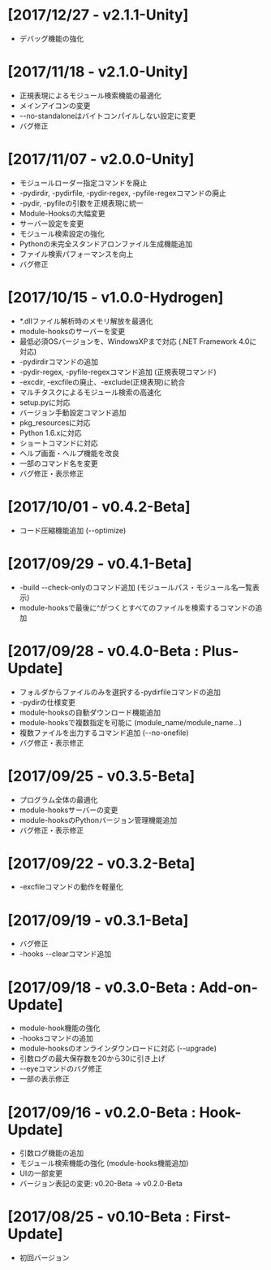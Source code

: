 ﻿# [2017/12/27 - v2.1.1-Unity]
 + デバッグ機能の強化

# [2017/11/18 - v2.1.0-Unity]
 + 正規表現によるモジュール検索機能の最適化
 + メインアイコンの変更
 + --no-standaloneはバイトコンパイルしない設定に変更
 + バグ修正

# [2017/11/07 - v2.0.0-Unity]
 + モジュールローダー指定コマンドを廃止
 + -pydirdir, -pydirfile, -pydir-regex, -pyfile-regexコマンドの廃止
 + -pydir, -pyfileの引数を正規表現に統一
 + Module-Hooksの大幅変更
 + サーバー設定を変更
 + モジュール検索設定の強化
 + Pythonの未完全スタンドアロンファイル生成機能追加
 + ファイル検索パフォーマンスを向上
 + バグ修正

 # [2017/10/15 - v1.0.0-Hydrogen]
 + *.dllファイル解析時のメモリ解放を最適化
 + module-hooksのサーバーを変更
 + 最低必須OSバージョンを、WindowsXPまで対応 (.NET Framework 4.0に対応)
 + -pydirdirコマンドの追加
 + -pydir-regex, -pyfile-regexコマンド追加 (正規表現コマンド)
 + -excdir, -excfileの廃止、-exclude(正規表現)に統合
 + マルチタスクによるモジュール検索の高速化
 + setup.pyに対応
 + バージョン手動設定コマンド追加
 + pkg_resourcesに対応
 + Python 1.6.xに対応
 + ショートコマンドに対応
 + ヘルプ画面・ヘルプ機能を改良
 + 一部のコマンド名を変更
 + バグ修正・表示修正

 # [2017/10/01 - v0.4.2-Beta]
 + コード圧縮機能追加 (--optimize)

 # [2017/09/29 - v0.4.1-Beta]
 + -build --check-onlyのコマンド追加 (モジュールパス・モジュール名一覧表示)
 + module-hooksで最後に^がつくとすべてのファイルを検索するコマンドの追加

 # [2017/09/28 - v0.4.0-Beta : Plus-Update]
 + フォルダからファイルのみを選択する-pydirfileコマンドの追加
 + -pydirの仕様変更
 + module-hooksの自動ダウンロード機能追加
 + module-hooksで複数指定を可能に (module_name/module_name...)
 + 複数ファイルを出力するコマンド追加 (--no-onefile)
 + バグ修正・表示修正

# [2017/09/25 - v0.3.5-Beta]
 + プログラム全体の最適化
 + module-hooksサーバーの変更
 + module-hooksのPythonバージョン管理機能追加
 + バグ修正・表示修正

 # [2017/09/22 - v0.3.2-Beta]
 + -excfileコマンドの動作を軽量化

 # [2017/09/19 - v0.3.1-Beta]
 + バグ修正
 + -hooks --clearコマンド追加

 # [2017/09/18 - v0.3.0-Beta : Add-on-Update]
 + module-hook機能の強化
 + -hooksコマンドの追加
 + module-hooksのオンラインダウンロードに対応 (--upgrade)
 + 引数ログの最大保存数を20から30に引き上げ
 + --eyeコマンドのバグ修正
 + 一部の表示修正

# [2017/09/16 - v0.2.0-Beta : Hook-Update]
 + 引数ログ機能の追加
 + モジュール検索機能の強化 (module-hooks機能追加)
 + UIの一部変更
 + バージョン表記の変更: v0.20-Beta → v0.2.0-Beta

# [2017/08/25 - v0.10-Beta : First-Update]
 + 初回バージョン


